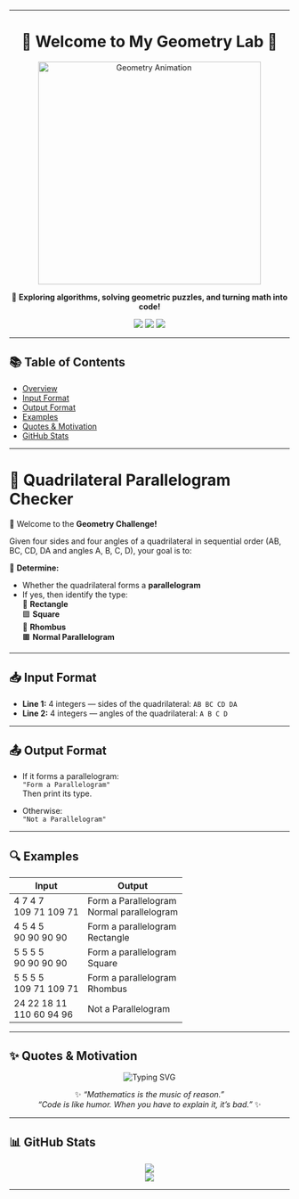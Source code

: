 
---

<h1 align="center">📐 Welcome to My Geometry Lab 🧮</h1>

<p align="center">
  <img src="https://media.giphy.com/media/d31w24psGYeekCZy/giphy.gif" width="400" alt="Geometry Animation">
</p>

<p align="center">
  🚀 <b>Exploring algorithms, solving geometric puzzles, and turning math into code!</b>
</p>

<p align="center">
  <img src="https://img.shields.io/badge/Geometry-Driven-blueviolet?style=flat-square&logo=python&logoColor=white" />
  <img src="https://img.shields.io/badge/Logic-Lover-critical?style=flat-square&logo=codeforces&logoColor=white" />
  <img src="https://img.shields.io/badge/Math%20Puzzles-Solving-green?style=flat-square&logo=leetcode&logoColor=white" />
</p>

---

## 📚 Table of Contents
- [Overview](#-quadrilateral-parallelogram-checker)
- [Input Format](#-input-format)
- [Output Format](#-output-format)
- [Examples](#-examples)
- [Quotes & Motivation](#-quotes--motivation)
- [GitHub Stats](#-github-stats)

---

# 📐 Quadrilateral Parallelogram Checker

👋 Welcome to the **Geometry Challenge!**

Given four sides and four angles of a quadrilateral in sequential order (AB, BC, CD, DA and angles A, B, C, D), your goal is to:

🧠 **Determine:**
- Whether the quadrilateral forms a **parallelogram**
- If yes, then identify the type:  
  🔲 **Rectangle**  
  🟪 **Square**  
  🔷 **Rhombus**  
  🟫 **Normal Parallelogram**

---

## 📥 Input Format

- **Line 1:** 4 integers — sides of the quadrilateral: `AB BC CD DA`  
- **Line 2:** 4 integers — angles of the quadrilateral: `A B C D`

---

## 📤 Output Format

- If it forms a parallelogram:  
  `"Form a Parallelogram"`  
  Then print its type.

- Otherwise:  
  `"Not a Parallelogram"`

---

## 🔍 Examples

| Input                        | Output                            |
|-----------------------------|------------------------------------|
| 4 7 4 7<br>109 71 109 71     | Form a Parallelogram<br>Normal parallelogram |
| 4 5 4 5<br>90 90 90 90       | Form a parallelogram<br>Rectangle |
| 5 5 5 5<br>90 90 90 90       | Form a parallelogram<br>Square    |
| 5 5 5 5<br>109 71 109 71     | Form a parallelogram<br>Rhombus   |
| 24 22 18 11<br>110 60 94 96  | Not a Parallelogram               |

---

## ✨ Quotes & Motivation

<p align="center">
  <img src="https://readme-typing-svg.herokuapp.com?font=Fira+Code&size=24&duration=4000&pause=1000&color=0EE6B7&center=true&vCenter=true&width=1000&lines=Mathematics+is+the+music+of+reason.;Code+is+like+humor.+When+you+have+to+explain+it,+it's+bad." alt="Typing SVG" />
</p>

<p align="center">
  ✨ <i>“Mathematics is the music of reason.”</i><br>
  <i>“Code is like humor. When you have to explain it, it’s bad.”</i> ✨
</p>

---

## 📊 GitHub Stats

<p align="center">
  <img src="https://github-readme-stats.vercel.app/api?username=Mehrab&show_icons=true&theme=radical" />
  <br>
  <img src="https://img.shields.io/badge/Made%20with-%E2%9D%A4%EF%B8%8F%20and%20Logic-blue?style=flat-square" />
</p>


---
